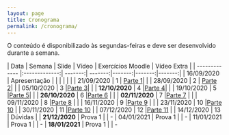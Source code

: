 ```yaml
---
layout: page
title: Cronograma
permalink: /cronograma/
---
```





O conteúdo é disponibilizado às segundas-feiras e deve ser desenvolvido durante a semana.

| Data          | Semana          | Slide  | Vídeo | Exercícios Moodle | Vídeo Extra | 
| ------------- |:-------------:| -------:| -------:|-------:|-------:|-------:|
| 16/09/2020    | Apresentação  |         |         |        |        |        |
| 21/09/2020    |   1           |  [Parte 1](http://me414-unicamp.github.io/aulas/slides/parte01/parte01.html)| |
| 28/09/2020    |   2           | [Parte 2](http://me414-unicamp.github.io/aulas/slides/parte02/parte02.html)| |
| 05/10/2020    |   3           |[Parte 3](http://me414-unicamp.github.io/aulas/slides/parte03/parte03.html)|  |
| **12/10/2020**    |   4           |[Parte 4](http://me414-unicamp.github.io/aulas/slides/parte04/parte04.html)| |
| 19/10/2020   |   5           |[Parte 5](http://me414-unicamp.github.io/aulas/slides/parte05/parte05.html)|  |
| **26/10/2020**    |   6           |[Parte 6](http://me414-unicamp.github.io/aulas/slides/parte06/parte06.html)    | |
| **02/11/2020**    |   7           |[Parte 7](http://me414-unicamp.github.io/aulas/slides/parte07/parte07.html)    |  |
| 09/11/2020    |   8           |[Parte 8](http://me414-unicamp.github.io/aulas/slides/parte08/parte08.html)    |       |
| 16/11/2020    |   9           |[Parte 9](http://me414-unicamp.github.io/aulas/slides/parte09/parte09.html)      |      |
| 23/11/2020    |  10           |[Parte 10](http://me414-unicamp.github.io/aulas/slides/parte10/parte10.html)      | 
| 30/11/2020   |  11      |[Parte 10](http://me414-unicamp.github.io/aulas/slides/parte10/parte10.html)      | 
| 07/12/2020    |  12      |[Parte 11](http://me414-unicamp.github.io/aulas/slides/parte11/parte11.html)    |
| 14/12/2020    |  13      | Dúvidas   | 
| **21/12/2020**    |  Prova 1      |    | -
| 04/01/2021    |  Prova 1      |    | -
| 11/01/2021    |  Prova 1      |    | -
| **18/01/2021**    |  Prova 1      |    | -


